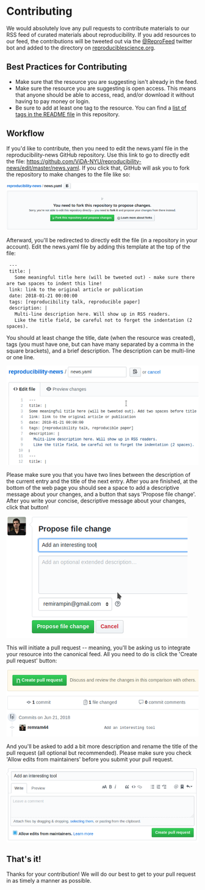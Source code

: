 # Contributing

We would absolutely love any pull requests to contribute materials to our RSS feed of curated materials about reproducibility. If you add resources to our feed, the contributions will be tweeted out via the [@ReproFeed](https://twitter.com/ReproFeed) twitter bot and added to the directory on [reproduciblescience.org](https://reproduciblescience.org/directory).

## Best Practices for Contributing
* Make sure that the resource you are suggesting isn't already in the feed.
* Make sure the resource you are suggesting is open access. This means that anyone should be able to access, read, and/or download it without having to pay money or login.
* Be sure to add at least one tag to the resource. You can find a [list of tags in the README file](README.md#rss-tags) in this repository.

## Workflow
If you'd like to contribute, then you need to edit the news.yaml file in the reproducibility-news GitHub repository. Use this link to go to directly edit the file: https://github.com/ViDA-NYU/reproducibility-news/edit/master/news.yaml. If you click that, GitHub will ask you to fork the repository to make changes to the file like so:

![](https://github.com/VickySteeves/reproducible-science/blob/master/images/workflow.png)

Afterward, you'll be redirected to directly edit the file (in a repository in your account). Edit the news.yaml file by adding this template at the top of the file:

     ---
     title: |
       Some meaningful title here (will be tweeted out) - make sure there are two spaces to indent this line!
     link: link to the original article or publication
     date: 2018-01-21 00:00:00
     tags: [reproducibility talk, reproducible paper]
     description: |
       Multi-line description here. Will show up in RSS readers.
       Like the title field, be careful not to forget the indentation (2 spaces).

You should at least change the title, date (when the resource was created), tags (you must have one, but can have many separated by a comma in the square brackets), and a brief description. The description can be multi-line or one line.

![](https://github.com/VickySteeves/reproducible-science/blob/master/images/workflow1.png)

Please make sure you that you have two lines between the description of the current entry and the title of the next entry. After you are finished, at the bottom of the web page you should see a space to add a descriptive message about your changes, and a button that says 'Propose file change'. After you write your concise, descriptive message about your changes, click that button!

![](https://github.com/VickySteeves/reproducible-science/blob/master/images/workflow2.png)

This will initiate a pull request -- meaning, you'll be asking us to integrate your resource into the canonical feed. All you need to do is click the 'Create pull request' button:

![](https://github.com/VickySteeves/reproducible-science/blob/master/images/workflow3.png)

And you'll be asked to add a bit more description and rename the title of the pull request (all optional but recommended). Please make sure you check 'Allow edits from maintainers' before you submit your pull request.

![](https://github.com/VickySteeves/reproducible-science/blob/master/images/workflow4.png)

## That's it!

Thanks for your contribution! We will do our best to get to your pull request in as timely a manner as possible.
